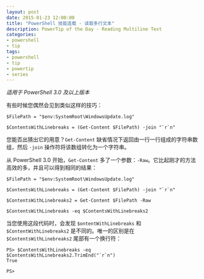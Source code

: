 ```yaml
---
layout: post
date: 2015-01-23 12:00:00
title: "PowerShell 技能连载 - 读取多行文本"
description: PowerTip of the Day - Reading Multiline Text
categories:
- powershell
- tip
tags:
- powershell
- tip
- powertip
- series
---
```

_适用于 PowerShell 3.0 及以上版本_

有些时候您偶然会见到类似这样的技巧：

    $FilePath = "$env:SystemRoot\WindowsUpdate.log"
    
    $ContentsWithLinebreaks = (Get-Content $FilePath) -join "`r`n" 

您能否出猜出它的用意？`Get-Content` 缺省情况下返回由一行一行组成的字符串数组，然后 `-join` 操作符将该数组转化为一个字符串。

从 PowerShell 3.0 开始，`Get-Content` 多了一个参数：`-Raw`。它比起刚才的方法高效的多，并且可以得到相同的结果：

    $FilePath = "$env:SystemRoot\WindowsUpdate.log"
    
    $ContentsWithLinebreaks = (Get-Content $FilePath) -join "`r`n"
    
    $ContentsWithLinebreaks2 = Get-Content $FilePath -Raw
    
    $ContentsWithLinebreaks -eq $ContentsWithLinebreaks2

当您使用这段代码时，会发现 `$ontentWithLinebreaks` 和 `$ContentWithLinebreaks2` 是不同的。唯一的区别是在 `$ContentsWithLinebreaks2` 尾部有一个换行符：

    PS> $ContentsWithLinebreaks -eq $ContentsWithLinebreaks2.TrimEnd("`r`n")
    True
    
    PS>

<!--本文国际来源：[Reading Multiline Text](http://community.idera.com/powershell/powertips/b/tips/posts/reading-multiline-text)-->
